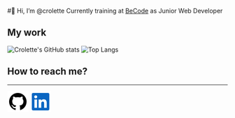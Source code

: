 #👋 Hi, I’m @crolette
Currently training at [BeCode](https://becode.org/all-trainings/pedagogical-framework-junior-developer/) as Junior Web Developer

## My work
![Crolette's GitHub stats](https://github-readme-stats.vercel.app/api?username=crolette&show_icons=true&theme=dark)
![Top Langs](https://github-readme-stats.vercel.app/api/top-langs/?username=crolette&size_weight=0.5&count_weight=0.5)

## How to reach me?
---
![alt text](github.svg)
![alt text](linkedin.svg)

<!---
crolette/crolette is a ✨ special ✨ repository because its `README.md` (this file) appears on your GitHub profile.
You can click the Preview link to take a look at your changes.
--->
